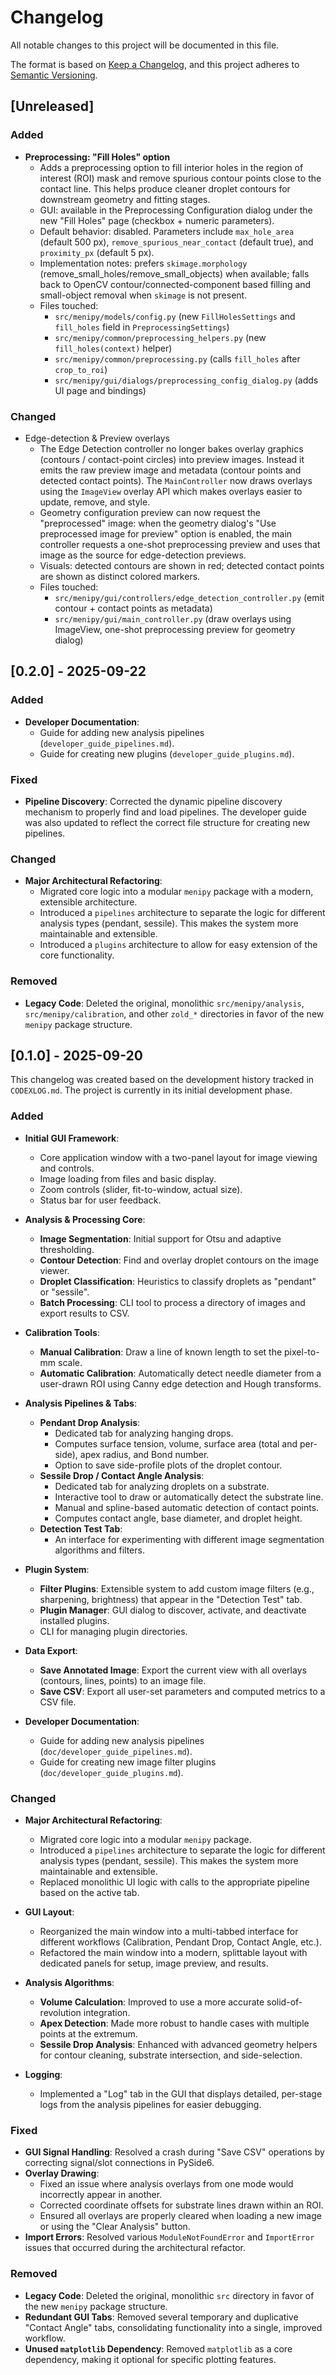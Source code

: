 # Changelog

All notable changes to this project will be documented in this file.

The format is based on [Keep a Changelog](https://keepachangelog.com/en/1.0.0/),
and this project adheres to [Semantic Versioning](https://semver.org/spec/v2.0.0.html).

## [Unreleased]

### Added

- **Preprocessing: "Fill Holes" option**
  - Adds a preprocessing option to fill interior holes in the region of interest (ROI) mask and remove spurious contour points close to the contact line. This helps produce cleaner droplet contours for downstream geometry and fitting stages.
  - GUI: available in the Preprocessing Configuration dialog under the new "Fill Holes" page (checkbox + numeric parameters).
  - Default behavior: disabled. Parameters include `max_hole_area` (default 500 px), `remove_spurious_near_contact` (default true), and `proximity_px` (default 5 px).
  - Implementation notes: prefers `skimage.morphology` (remove_small_holes/remove_small_objects) when available; falls back to OpenCV contour/connected-component based filling and small-object removal when `skimage` is not present.
  - Files touched:
    - `src/menipy/models/config.py` (new `FillHolesSettings` and `fill_holes` field in `PreprocessingSettings`)
    - `src/menipy/common/preprocessing_helpers.py` (new `fill_holes(context)` helper)
    - `src/menipy/common/preprocessing.py` (calls `fill_holes` after `crop_to_roi`)
    - `src/menipy/gui/dialogs/preprocessing_config_dialog.py` (adds UI page and bindings)

### Changed

- Edge-detection & Preview overlays
  - The Edge Detection controller no longer bakes overlay graphics (contours / contact-point circles) into preview images. Instead it emits the raw preview image and metadata (contour points and detected contact points). The `MainController` now draws overlays using the `ImageView` overlay API which makes overlays easier to update, remove, and style.
  - Geometry configuration preview can now request the "preprocessed" image: when the geometry dialog's "Use preprocessed image for preview" option is enabled, the main controller requests a one-shot preprocessing preview and uses that image as the source for edge-detection previews.
  - Visuals: detected contours are shown in red; detected contact points are shown as distinct colored markers.
  - Files touched:
    - `src/menipy/gui/controllers/edge_detection_controller.py` (emit contour + contact points as metadata)
    - `src/menipy/gui/main_controller.py` (draw overlays using ImageView, one-shot preprocessing preview for geometry dialog)



## [0.2.0] - 2025-09-22

### Added

- **Developer Documentation**:
  - Guide for adding new analysis pipelines (`developer_guide_pipelines.md`).
  - Guide for creating new plugins (`developer_guide_plugins.md`).

### Fixed
- **Pipeline Discovery**: Corrected the dynamic pipeline discovery mechanism to properly find and load pipelines. The developer guide was also updated to reflect the correct file structure for creating new pipelines.

### Changed

- **Major Architectural Refactoring**:
  - Migrated core logic into a modular `menipy` package with a modern, extensible architecture.
  - Introduced a `pipelines` architecture to separate the logic for different analysis types (pendant, sessile). This makes the system more maintainable and extensible.
  - Introduced a `plugins` architecture to allow for easy extension of the core functionality.

### Removed

- **Legacy Code**: Deleted the original, monolithic `src/menipy/analysis`, `src/menipy/calibration`, and other `zold_*` directories in favor of the new `menipy` package structure.

## [0.1.0] - 2025-09-20

This changelog was created based on the development history tracked in `CODEXLOG.md`. The project is currently in its initial development phase.

### Added

- **Initial GUI Framework**:
  - Core application window with a two-panel layout for image viewing and controls.
  - Image loading from files and basic display.
  - Zoom controls (slider, fit-to-window, actual size).
  - Status bar for user feedback.

- **Analysis & Processing Core**:
  - **Image Segmentation**: Initial support for Otsu and adaptive thresholding.
  - **Contour Detection**: Find and overlay droplet contours on the image viewer.
  - **Droplet Classification**: Heuristics to classify droplets as "pendant" or "sessile".
  - **Batch Processing**: CLI tool to process a directory of images and export results to CSV.

- **Calibration Tools**:
  - **Manual Calibration**: Draw a line of known length to set the pixel-to-mm scale.
  - **Automatic Calibration**: Automatically detect needle diameter from a user-drawn ROI using Canny edge detection and Hough transforms.

- **Analysis Pipelines & Tabs**:
  - **Pendant Drop Analysis**:
    - Dedicated tab for analyzing hanging drops.
    - Computes surface tension, volume, surface area (total and per-side), apex radius, and Bond number.
    - Option to save side-profile plots of the droplet contour.
  - **Sessile Drop / Contact Angle Analysis**:
    - Dedicated tab for analyzing droplets on a substrate.
    - Interactive tool to draw or automatically detect the substrate line.
    - Manual and spline-based automatic detection of contact points.
    - Computes contact angle, base diameter, and droplet height.
  - **Detection Test Tab**:
    - An interface for experimenting with different image segmentation algorithms and filters.

- **Plugin System**:
  - **Filter Plugins**: Extensible system to add custom image filters (e.g., sharpening, brightness) that appear in the "Detection Test" tab.
  - **Plugin Manager**: GUI dialog to discover, activate, and deactivate installed plugins.
  - CLI for managing plugin directories.

- **Data Export**:
  - **Save Annotated Image**: Export the current view with all overlays (contours, lines, points) to an image file.
  - **Save CSV**: Export all user-set parameters and computed metrics to a CSV file.

- **Developer Documentation**:
  - Guide for adding new analysis pipelines (`doc/developer_guide_pipelines.md`).
  - Guide for creating new image filter plugins (`doc/developer_guide_plugins.md`).

### Changed

- **Major Architectural Refactoring**:
  - Migrated core logic into a modular `menipy` package.
  - Introduced a `pipelines` architecture to separate the logic for different analysis types (pendant, sessile). This makes the system more maintainable and extensible.
  - Replaced monolithic UI logic with calls to the appropriate pipeline based on the active tab.

- **GUI Layout**:
  - Reorganized the main window into a multi-tabbed interface for different workflows (Calibration, Pendant Drop, Contact Angle, etc.).
  - Refactored the main window into a modern, splittable layout with dedicated panels for setup, image preview, and results.

- **Analysis Algorithms**:
  - **Volume Calculation**: Improved to use a more accurate solid-of-revolution integration.
  - **Apex Detection**: Made more robust to handle cases with multiple points at the extremum.
  - **Sessile Drop Analysis**: Enhanced with advanced geometry helpers for contour cleaning, substrate intersection, and side-selection.

- **Logging**:
  - Implemented a "Log" tab in the GUI that displays detailed, per-stage logs from the analysis pipelines for easier debugging.

### Fixed

- **GUI Signal Handling**: Resolved a crash during "Save CSV" operations by correcting signal/slot connections in PySide6.
- **Overlay Drawing**:
  - Fixed an issue where analysis overlays from one mode would incorrectly appear in another.
  - Corrected coordinate offsets for substrate lines drawn within an ROI.
  - Ensured all overlays are properly cleared when loading a new image or using the "Clear Analysis" button.
- **Import Errors**: Resolved various `ModuleNotFoundError` and `ImportError` issues that occurred during the architectural refactor.

### Removed

- **Legacy Code**: Deleted the original, monolithic `src` directory in favor of the new `menipy` package structure.
- **Redundant GUI Tabs**: Removed several temporary and duplicative "Contact Angle" tabs, consolidating functionality into a single, improved workflow.
- **Unused `matplotlib` Dependency**: Removed `matplotlib` as a core dependency, making it optional for specific plotting features.
